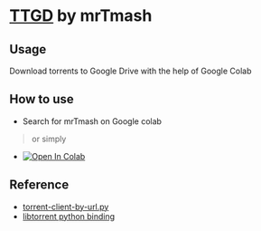 # [TTGD](https://youtu.be/WLN-awhBwzc) by mrTmash

## Usage
Download torrents to Google Drive with the help of Google Colab

## How to use
- Search for mrTmash on Google colab
> or simply
- [![Open In Colab](https://colab.research.google.com/assets/colab-badge.svg)](https://colab.research.google.com/github/mrTmash/TTGD/blob/main/TTGD.ipynb)

## Reference
- [torrent-client-by-url.py](https://gist.github.com/samukasmk/940ca5d5abd9019e8b1af77c819e4ca9)
- [libtorrent python binding](https://www.libtorrent.org/python_binding.html)
